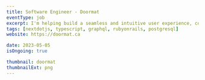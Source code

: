 ```yaml
---
title: Software Engineer - Doormat
eventType: job
excerpt: I'm helping build a seamless and intuitive user experience, contributing to Doormat's mission of making real estate law simple.
tags: [nextdotjs, typescript, graphql, rubyonrails, postgresql]
website: https://doormat.ca

date: 2023-05-05
isOngoing: true

thumbnail: doormat
thumbnailExt: png
---
```

